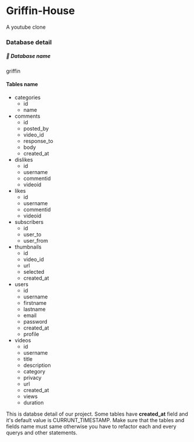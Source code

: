 # Griffin-House
A youtube clone

<h3>Database detail</h3>
    <h5>📌 Database name</h5>
        griffin
    <h4>Tables name</h4>
        <ul>
            <li>
                categories            
                <ul>
                    <li>id</li>
                    <li>name</li>
                </ul>
            </li>
            <li>
                comments
                <ul>
                    <li>id</li>
                    <li>posted_by</li>
                    <li>video_id</li>
                    <li>response_to</li>
                    <li>body</li>
                    <li>created_at</li>
                </ul>
            </li>
            <li>
                dislikes
                <ul>
                    <li>id</li>
                    <li>username</li>
                    <li>commentid</li>
                    <li>videoid</li>
                </ul>
            </li>
            <li>
                likes
                <ul>
                    <li>id</li>
                    <li>username</li>
                    <li>commentid</li>
                    <li>videoid</li>
                </ul>
            </li>
            <li>
                subscribers
                <ul>
                    <li>id</li>
                    <li>user_to</li>
                    <li>user_from</li>
                </ul>
            </li>
            <li>
                thumbnails
                <ul>
                    <li>id</li>
                    <li>video_id</li>
                    <li>url</li>
                    <li>selected</li>
                    <li>created_at</li>
                </ul>
            </li>
            <li>
                users
                <ul>
                    <li>id</li>
                    <li>username</li>
                    <li>firstname</li>
                    <li>lastname</li>
                    <li>email</li>
                    <li>password</li>
                    <li>created_at</li>
                    <li>profile</li>
                </ul>
            </li>
            <li>
                videos
                <ul>
                    <li>id</li>
                    <li>username</li>
                    <li>title</li>
                    <li>description</li>
                    <li>category</li>
                    <li>privacy</li>
                    <li>url</li>
                    <li>created_at</li>
                    <li>views</li>
                    <li>duration</li>
                </ul>
            </li>
        </ul>
        
This is databse detail of our project.
Some tables have <b>created_at</b> field and it's default value is CURRUNT_TIMESTAMP.
Make sure that the tables and fields name must same otherwise you have to refactor each and every querys and other statements.
